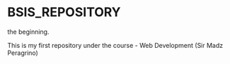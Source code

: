 # BSIS_REPOSITORY
the beginning.

This is my first repository under the course - Web Development (Sir Madz Peragrino)
